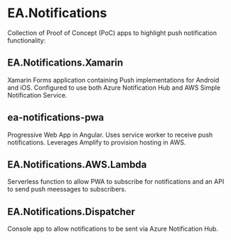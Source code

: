 # EA.Notifications
Collection of Proof of Concept (PoC) apps to highlight push notification functionality:
## EA.Notifications.Xamarin
Xamarin Forms application containing Push implementations for Android and iOS. Configured to use both Azure Notification Hub and AWS Simple Notification Service.
## ea-notifications-pwa
Progressive Web App in Angular. Uses service worker to receive push notifications. Leverages Amplify to provision hosting in AWS.
## EA.Notifications.AWS.Lambda
Serverless function to allow PWA to subscribe for notifications and an API to send push meessages to subscribers.
## EA.Notifications.Dispatcher
Console app to allow notifications to be sent via Azure Notification Hub.


